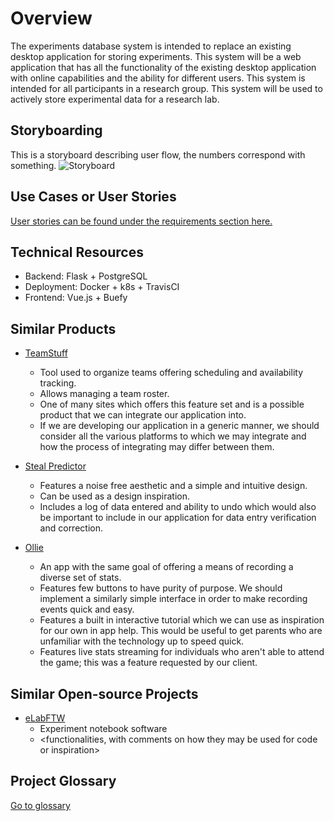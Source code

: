 # Overview
The experiments database system is intended to replace an existing desktop application for storing experiments. This system will be a web application that has all the functionality of the existing desktop application with online capabilities and the ability for different users. This system is intended for all participants in a research group. This system will be used to actively store experimental data for a research lab.

## Storyboarding
This is a storyboard describing user flow, the numbers correspond with something.
![Storyboard](../images/storyboard.png)

## Use Cases or User Stories
[User stories can be found under the requirements section here.](requirements)

## Technical Resources
* Backend: Flask + PostgreSQL
* Deployment: Docker + k8s + TravisCI
* Frontend: Vue.js + Buefy

## Similar Products
* [TeamStuff](https://teamstuff.com/)
    - Tool used to organize teams offering scheduling and availability tracking.
    - Allows managing a team roster.
    - One of many sites which offers this feature set and is a possible product that we can integrate our application into.
    - If we are developing our application in a generic manner, we should consider all the various platforms to which we may integrate and how the process of integrating may differ between them.

* [Steal Predictor](https://jabrils.com/sp/)
    - Features a noise free aesthetic and a simple and intuitive design.
    - Can be used as a design inspiration.
    - Includes a log of data entered and ability to undo which would also be important to include in our application for data entry verification and correction.

* [Ollie](https://www.olliesports.com/)
    - An app with the same goal of offering a means of recording a diverse set of stats.
    - Features few buttons to have purity of purpose. We should implement a similarly simple interface in order to make recording events quick and easy.
    - Features a built in interactive tutorial which we can use as inspiration for our own in app help. This would be useful to get parents who are unfamiliar with the technology up to speed quick.
    - Features live stats streaming for individuals who aren't able to attend the game; this was a feature requested by our client.


## Similar Open-source Projects
* [eLabFTW](https://github.com/elabftw/elabftw)
    - Experiment notebook software
    - &lt;functionalities, with comments on how they may be used for code or inspiration&gt; 

## Project Glossary
[Go to glossary](glossary)